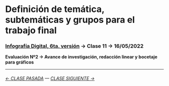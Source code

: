 # Definición de temática, subtemáticas y grupos para el trabajo final

### [Infografía Digital, 6ta. versión](https://github.com/profesorfaco/dno075-2023-1#readme) → Clase 11 → 16/05/2022

**Evaluación Nº2 → Avance de investigación, redacción linear y bocetaje para gráficos**

- - - - - - - - 

###### [← CLASE PASADA](https://github.com/profesorfaco/dno075-2023-1/tree/main/clase-10) — [CLASE SIGUIENTE →](https://github.com/profesorfaco/dno075-2023-1/tree/main/clase-12) 
